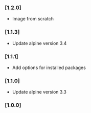 ### [1.2.0]

  * Image from scratch

### [1.1.3]

  * Update alpine version 3.4

### [1.1.1]

  * Add options for installed packages

### [1.1.0]

  * Update alpine version 3.3

### [1.0.0]
